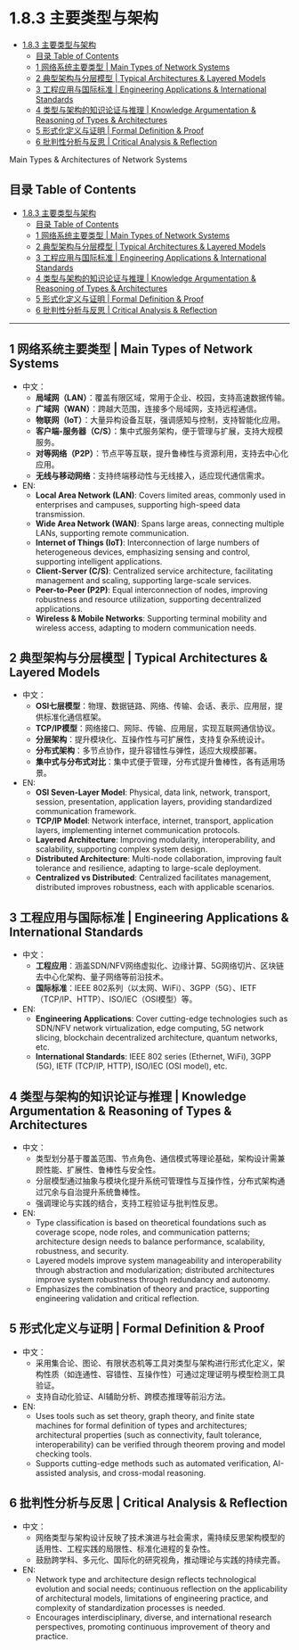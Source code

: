 # 1.8.3 主要类型与架构


<!-- TOC START -->

- [1.8.3 主要类型与架构](#183-主要类型与架构)
  - [目录 Table of Contents](#目录-table-of-contents)
  - [1 网络系统主要类型 | Main Types of Network Systems](#1-网络系统主要类型-main-types-of-network-systems)
  - [2 典型架构与分层模型 | Typical Architectures & Layered Models](#2-典型架构与分层模型-typical-architectures-layered-models)
  - [3 工程应用与国际标准 | Engineering Applications & International Standards](#3-工程应用与国际标准-engineering-applications-international-standards)
  - [4 类型与架构的知识论证与推理 | Knowledge Argumentation & Reasoning of Types & Architectures](#4-类型与架构的知识论证与推理-knowledge-argumentation-reasoning-of-types-architectures)
  - [5 形式化定义与证明 | Formal Definition & Proof](#5-形式化定义与证明-formal-definition-proof)
  - [6 批判性分析与反思 | Critical Analysis & Reflection](#6-批判性分析与反思-critical-analysis-reflection)

<!-- TOC END -->

Main Types & Architectures of Network Systems

## 目录 Table of Contents

- [1.8.3 主要类型与架构](#183-主要类型与架构)
  - [目录 Table of Contents](#目录-table-of-contents)
  - [1 网络系统主要类型 | Main Types of Network Systems](#1-网络系统主要类型--main-types-of-network-systems)
  - [2 典型架构与分层模型 | Typical Architectures \& Layered Models](#2-典型架构与分层模型--typical-architectures--layered-models)
  - [3 工程应用与国际标准 | Engineering Applications \& International Standards](#3-工程应用与国际标准--engineering-applications--international-standards)
  - [4 类型与架构的知识论证与推理 | Knowledge Argumentation \& Reasoning of Types \& Architectures](#4-类型与架构的知识论证与推理--knowledge-argumentation--reasoning-of-types--architectures)
  - [5 形式化定义与证明 | Formal Definition \& Proof](#5-形式化定义与证明--formal-definition--proof)
  - [6 批判性分析与反思 | Critical Analysis \& Reflection](#6-批判性分析与反思--critical-analysis--reflection)

---

## 1 网络系统主要类型 | Main Types of Network Systems

- 中文：
  - **局域网（LAN）**：覆盖有限区域，常用于企业、校园，支持高速数据传输。
  - **广域网（WAN）**：跨越大范围，连接多个局域网，支持远程通信。
  - **物联网（IoT）**：大量异构设备互联，强调感知与控制，支持智能化应用。
  - **客户端-服务器（C/S）**：集中式服务架构，便于管理与扩展，支持大规模服务。
  - **对等网络（P2P）**：节点平等互联，提升鲁棒性与资源利用，支持去中心化应用。
  - **无线与移动网络**：支持终端移动性与无线接入，适应现代通信需求。
- EN:
  - **Local Area Network (LAN)**: Covers limited areas, commonly used in enterprises and campuses, supporting high-speed data transmission.
  - **Wide Area Network (WAN)**: Spans large areas, connecting multiple LANs, supporting remote communication.
  - **Internet of Things (IoT)**: Interconnection of large numbers of heterogeneous devices, emphasizing sensing and control, supporting intelligent applications.
  - **Client-Server (C/S)**: Centralized service architecture, facilitating management and scaling, supporting large-scale services.
  - **Peer-to-Peer (P2P)**: Equal interconnection of nodes, improving robustness and resource utilization, supporting decentralized applications.
  - **Wireless & Mobile Networks**: Supporting terminal mobility and wireless access, adapting to modern communication needs.

## 2 典型架构与分层模型 | Typical Architectures & Layered Models

- 中文：
  - **OSI七层模型**：物理、数据链路、网络、传输、会话、表示、应用层，提供标准化通信框架。
  - **TCP/IP模型**：网络接口、网际、传输、应用层，实现互联网通信协议。
  - **分层架构**：提升模块化、互操作性与可扩展性，支持复杂系统设计。
  - **分布式架构**：多节点协作，提升容错性与弹性，适应大规模部署。
  - **集中式与分布式对比**：集中式便于管理，分布式提升鲁棒性，各有适用场景。
- EN:
  - **OSI Seven-Layer Model**: Physical, data link, network, transport, session, presentation, application layers, providing standardized communication framework.
  - **TCP/IP Model**: Network interface, internet, transport, application layers, implementing internet communication protocols.
  - **Layered Architecture**: Improving modularity, interoperability, and scalability, supporting complex system design.
  - **Distributed Architecture**: Multi-node collaboration, improving fault tolerance and resilience, adapting to large-scale deployment.
  - **Centralized vs Distributed**: Centralized facilitates management, distributed improves robustness, each with applicable scenarios.

## 3 工程应用与国际标准 | Engineering Applications & International Standards

- 中文：
  - **工程应用**：涵盖SDN/NFV网络虚拟化、边缘计算、5G网络切片、区块链去中心化架构、量子网络等前沿技术。
  - **国际标准**：IEEE 802系列（以太网、WiFi）、3GPP（5G）、IETF（TCP/IP、HTTP）、ISO/IEC（OSI模型）等。
- EN:
  - **Engineering Applications**: Cover cutting-edge technologies such as SDN/NFV network virtualization, edge computing, 5G network slicing, blockchain decentralized architecture, quantum networks, etc.
  - **International Standards**: IEEE 802 series (Ethernet, WiFi), 3GPP (5G), IETF (TCP/IP, HTTP), ISO/IEC (OSI model), etc.

## 4 类型与架构的知识论证与推理 | Knowledge Argumentation & Reasoning of Types & Architectures

- 中文：
  - 类型划分基于覆盖范围、节点角色、通信模式等理论基础，架构设计需兼顾性能、扩展性、鲁棒性与安全性。
  - 分层模型通过抽象与模块化提升系统可管理性与互操作性，分布式架构通过冗余与自治提升系统鲁棒性。
  - 强调理论与实践的结合，支持工程验证与批判性反思。
- EN:
  - Type classification is based on theoretical foundations such as coverage scope, node roles, and communication patterns; architecture design needs to balance performance, scalability, robustness, and security.
  - Layered models improve system manageability and interoperability through abstraction and modularization; distributed architectures improve system robustness through redundancy and autonomy.
  - Emphasizes the combination of theory and practice, supporting engineering validation and critical reflection.

## 5 形式化定义与证明 | Formal Definition & Proof

- 中文：
  - 采用集合论、图论、有限状态机等工具对类型与架构进行形式化定义，架构性质（如连通性、容错性、互操作性）可通过定理证明与模型检测工具验证。
  - 支持自动化验证、AI辅助分析、跨模态推理等前沿方法。
- EN:
  - Uses tools such as set theory, graph theory, and finite state machines for formal definition of types and architectures; architectural properties (such as connectivity, fault tolerance, interoperability) can be verified through theorem proving and model checking tools.
  - Supports cutting-edge methods such as automated verification, AI-assisted analysis, and cross-modal reasoning.

## 6 批判性分析与反思 | Critical Analysis & Reflection

- 中文：
  - 网络类型与架构设计反映了技术演进与社会需求，需持续反思架构模型的适用性、工程实践的局限性、标准化进程的复杂性。
  - 鼓励跨学科、多元化、国际化的研究视角，推动理论与实践的持续完善。
- EN:
  - Network type and architecture design reflects technological evolution and social needs; continuous reflection on the applicability of architectural models, limitations of engineering practice, and complexity of standardization processes is needed.
  - Encourages interdisciplinary, diverse, and international research perspectives, promoting continuous improvement of theory and practice.
